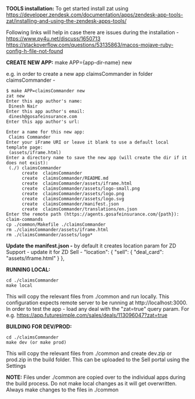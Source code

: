 **TOOLS installation:**
To get started install zat using https://developer.zendesk.com/documentation/apps/zendesk-app-tools-zat/installing-and-using-the-zendesk-apps-tools/

Following links will help in case there are issues during the installation -
https://www.py4u.net/discuss/1650713
https://stackoverflow.com/questions/53135863/macos-mojave-ruby-config-h-file-not-found


**CREATE NEW APP:**
make APP={app-dir-name} new

e.g. in order to create a new app claimsCommander in folder claimsCommander -

```
$ make APP=claimsCommander new
zat new
Enter this app author's name:
 Dinesh Nair
Enter this app author's email:
 dinesh@gosafeinsurance.com
Enter this app author's url:
 
Enter a name for this new app:
 Claims Commander
Enter your iFrame URI or leave it blank to use a default local template page:
 (assets/iframe.html) 
Enter a directory name to save the new app (will create the dir if it does not exist):
 (./) claimsCommander
      create  claimsCommander
      create  claimsCommander/README.md
      create  claimsCommander/assets/iframe.html
      create  claimsCommander/assets/logo-small.png
      create  claimsCommander/assets/logo.png
      create  claimsCommander/assets/logo.svg
      create  claimsCommander/manifest.json
      create  claimsCommander/translations/en.json
Enter the remote path (https://agents.gosafeinsurance.com/{path}): claim-commands
cp ./common/Makefile ./claimsCommander
rm ./claimsCommander/assets/iframe.html
rm ./claimsCommander/assets/logo*
```

**Update the manifest.json -** by default it creates location param for ZD Support - update it for ZD Sell - 
  "location": {
     "sell": {
     "deal_card": "assets/iframe.html"
    }
  },


**RUNNING LOCAL:**
```
cd ./claimsCommander
make local
```

This will copy the relevant files from ./common and run locally. This configuration expects remote server to be running at http://localhost:3000. In order to test the app - load any deal with the "zat=true" query param. For e.g. https://app.futuresimple.com/sales/deals/113096047?zat=true


**BUILDING FOR DEV/PROD:**
```
cd ./claimsCommander
make dev (or make prod)
```

This will copy the relevant files from ./common and create dev.zip or prod.zip in the build folder. This can be uploaded to the Sell portal using the Settings

**NOTE:**
Files under ./common are copied over to the individual apps during the build process. Do not make local changes as it will get overwritten. Always make changes to the files in ./common
